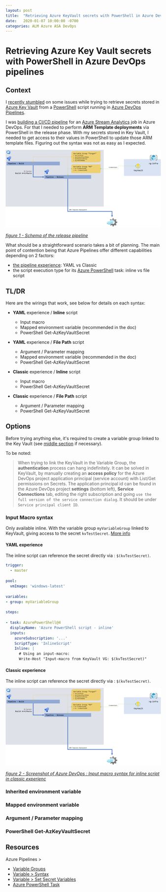 ```yaml
---
layout: post
title:  "Retrieving Azure KeyVault secrets with PowerShell in Azure DevOps Pipelines"
date:   2020-01-07 10:00:00 -0700
categories: ALM Azure ASA DevOps
---
```


# Retrieving Azure Key Vault secrets with PowerShell in Azure DevOps pipelines

## Context

I [recently stumbled](https://www.eiden.ca/asa-alm-104/) on some issues while trying to retrieve secrets stored in [Azure Key Vault](https://azure.microsoft.com/en-us/services/key-vault/) from a [PowerShell](https://docs.microsoft.com/en-us/powershell/scripting/overview?view=powershell-7) script running in [Azure DevOps Pipelines](https://azure.microsoft.com/en-us/services/devops/pipelines/).

I was [building a CI/CD pipeline](https://www.eiden.ca/asa-alm-100/) for an [Azure Stream Analytics](https://docs.microsoft.com/en-us/azure/stream-analytics/stream-analytics-introduction) job in Azure DevOps. For that I needed to perform **ARM Template deployments** via PowerShell in the release phase. With my secrets stored in Key Vault, I needed to get access to their values in PowerShell to update those ARM template files. Figuring out the syntax was not as easy as I expected.

![Schema focusing on the release pipeline](https://github.com/Fleid/fleid.github.io/blob/master/_posts/201912_asa_alm101/asa_alm104_goal.png?raw=true)

*[figure 1 - Schema of the release pipeline](https://github.com/Fleid/fleid.github.io/blob/master/_posts/201912_asa_alm101/asa_alm104_goal.png?raw=true)*

What should be a straightforward scenario takes a bit of planning. The main point of contention being that Azure Pipelines offer different capabilities depending on 2 factors:

- [the pipeline experience](https://docs.microsoft.com/en-us/azure/devops/pipelines/get-started/pipelines-get-started?view=azure-devops&tabs=yaml):  YAML vs Classic
- the script execution type for its [Azure PowerShell](https://docs.microsoft.com/en-us/azure/devops/pipelines/tasks/deploy/azure-powershell?view=azure-devops) task: inline vs file script

## TL/DR

Here are the wirings that work, see below for details on each syntax:

- **YAML** experience / **Inline** script
  - Input macro
  - Mapped environment variable (recommended in the doc)
  - PowerShell Get-AzKeyVaultSecret

- **YAML** experience / **File Path** script
  - Argument / Parameter mapping
  - Mapped environment variable  (recommended in the doc)
  - PowerShell Get-AzKeyVaultSecret

- **Classic** experience / **Inline** script
  - Input macro
  - PowerShell Get-AzKeyVaultSecret

- **Classic** experience / **File Path** script
  - Argument / Parameter mapping
  - PowerShell Get-AzKeyVaultSecret

## Options

Before trying anything else, it's required to create a variable group linked to the Key Vault (see [middle section](https://www.eiden.ca/asa-alm-104/) if necessary).

To be noted:

> When trying to link the KeyVault in the Variable Group, the **authentication** process can hang indefinitely. It can be solved in KeyVault, by manually creating an **access policy** for the Azure DevOps project application principal (service account) with List/Get permissions on Secrets. The application principal id can be found in the Azure DevOps project **settings** (bottom left), **Service Connections** tab, editing the right subscription and going `use the full version of the service connection dialog`. It should be under `Service principal client ID`.


### Input Macro syntax

Only available inline. With the variable group `myVariableGroup` linked to KeyVault, giving access to the secret `kvTestSecret`.
[More info](https://docs.microsoft.com/en-us/azure/devops/pipelines/process/variables?view=azure-devops&tabs=yaml%2Cbatch#set-variables-in-pipeline)

#### YAML experience

The inline script can reference the secret directly via : `$(kvTestSecret)`.

```YAML
trigger:
  - master
  
pool:
  vmImage: 'windows-latest'

variables:
- group: myVariableGroup
  
steps:

- task: AzurePowerShell@4
  displayName: 'Azure PowerShell script - inline'
  inputs:
    azureSubscription: '...'
    ScriptType: 'InlineScript'
    Inline: |
      # Using an input-macro:
      Write-Host "Input-macro from KeyVault VG: $(kvTestSecret)"
```

#### Classic experience

The inline script can reference the secret directly via : `$(kvTestSecret)`.

![Screenshot of Azure DevOps : Input macro syntax for inline script in classic experience](https://github.com/Fleid/fleid.github.io/blob/master/_posts/201912_asa_alm101/asa_alm104_goal.png?raw=true)

*[figure 2 - Screenshot of Azure DevOps : Input macro syntax for inline script in classic experienc](https://github.com/Fleid/fleid.github.io/blob/master/_posts/202001_azure_devops_keyvault/macro_inline_classic.png?raw=true)*

### Inherited environment variable

### Mapped environment variable

### Argument / Parameter mapping

### PowerShell Get-AzKeyVaultSecret

## Resources

Azure Pipelines >

- [Variable Groups](https://docs.microsoft.com/en-us/azure/devops/pipelines/library/variable-groups?view=azure-devops&tabs=yaml)
- [Variable > Syntax](https://docs.microsoft.com/en-us/azure/devops/pipelines/process/variables?view=azure-devops&tabs=yaml%2Cbatch#understand-variable-syntax)
- [Variable > Set Secret Variables](https://docs.microsoft.com/en-us/azure/devops/pipelines/process/variables?view=azure-devops&tabs=yaml%2Cbatch#secret-variables)
- [Azure PowerShell Task](https://docs.microsoft.com/en-us/azure/devops/pipelines/tasks/deploy/azure-powershell?view=azure-devops#samples)
